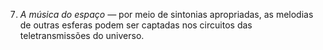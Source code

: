 ﻿7. *A música do espaço —* por meio de sintonias apropriadas, as melodias de outras esferas podem ser captadas nos circuitos das teletransmissões do universo.
